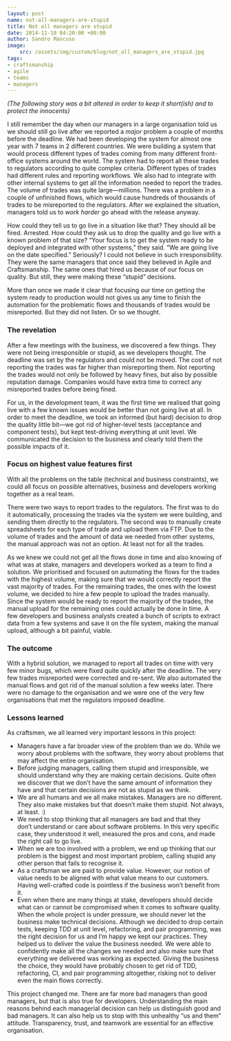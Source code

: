 ```yaml
---
layout: post
name: not-all-managers-are-stupid
title: Not all managers are stupid
date: 2014-11-10 04:20:00 +00:00
author: Sandro Mancuso
image:
    src: /assets/img/custom/blog/not_all_managers_are_stupid.jpg
tags:
- craftsmanship
- agile
- teams
- managers
---
```


_(The following story was a bit altered in order to keep it short(ish) and to protect the innocents)_

I still remember the day when our managers in a large organisation told us we should still go live after we reported a _major_ problem a couple of months before the deadline. We had been developing the system for almost one year with 7 teams in 2 different countries. We were building a system that would process different types of trades coming from many different front-office systems around the world. The system had to report all these trades to regulators according to quite complex criteria. Different types of trades had different rules and reporting workflows. We also had to integrate with other internal systems to get all the information needed to report the trades. The volume of trades was quite large—millions. There was a problem in a couple of unfinished flows, which would cause hundreds of thousands of trades to be misreported to the regulators. After we explained the situation, managers told us to _work harder_ go ahead with the release anyway.

How could they tell us to go live in a situation like that? They should all be fired. Arrested. How could they ask us to drop the quality and go live with a known problem of that size? “Your focus is to get the system ready to be deployed and integrated with other systems,” they said. “We are going live on the date specified.” Seriously? I could not believe in such irresponsibility. They were the same managers that once said they believed in Agile and Craftsmanship. The same ones that hired us because of our focus on quality. But still, they were making these “stupid” decisions. 

More than once we made it clear that focusing our time on getting the system ready to production would not gives us any time to finish the automation for the problematic flows and thousands of trades would be misreported. But they did not listen. Or so we thought.

### The revelation

After a few meetings with the business, we discovered a few things. They were not being irresponsible or stupid, as we developers thought. The deadline was set by the regulators and could not be moved. The cost of not reporting the trades was far higher than misreporting them. Not reporting the trades would not only be followed by heavy fines, but also by possible reputation damage. Companies would have extra time to correct any misreported trades before being fined. 

For us, in the development team, it was the first time we realised that going live with a few known issues would be better than not going live at all. In order to meet the deadline, we took an informed (but hard) decision to drop the quality little bit—we got rid of higher-level tests (acceptance and component tests), but kept test-driving everything at unit level. We communicated the decision to the business and clearly told them the possible impacts of it. 

### Focus on highest value features first

With all the problems on the table (technical and business constraints), we could all focus on possible alternatives, business and developers working together as a real team. 

There were two ways to report trades to the regulators. The first was to do it automatically, processing the trades via the system we were building, and sending them directly to the regulators. The second was to manually create spreadsheets for each type of trade and upload them via FTP. Due to the volume of trades and the amount of data we needed from other systems, the manual approach was not an option. At least not for all the trades.

As we knew we could not get all the flows done in time and also knowing of what was at stake, managers and developers worked as a team to find a solution. We prioritised and focused on automating the flows for the trades with the highest volume, making sure that we would correctly report the vast majority of trades. For the remaining trades, the ones with the lowest volume, we decided to hire a few people to upload the trades manually. Since the system would be ready to report the majority of the trades, the manual upload for the remaining ones could actually be done in time. A few developers and business analysts created a bunch of scripts to extract data from a few systems and save it on the file system, making the manual upload, although a bit painful, viable. 

### The outcome

With a hybrid solution, we managed to report all trades on time with very few minor bugs, which were fixed quite quickly after the deadline. The very few trades misreported were corrected and re-sent. We also automated the manual flows and got rid of the manual solution a few weeks later. There were no damage to the organisation and we were one of the very few organisations that met the regulators imposed deadline.

### Lessons learned

As craftsmen, we all learned very important lessons in this project:

- Managers have a far broader view of the problem than we do. While we worry about problems with the software, they worry about problems that may affect the entire organisation. 
- Before judging managers, calling them stupid and irresponsible, we should understand why they are making certain decisions. Quite often we discover that we don’t have the same amount of information they have and that certain decisions are not as stupid as we think. 
- We are all humans and we all make mistakes. Managers are no different. They also make mistakes but that doesn’t make them stupid. Not always, at least. :)
- We need to stop thinking that all managers are bad and that they don’t understand or care about software problems. In this very specific case, they understood it well, measured the pros and cons, and made the right call to go live.
- When we are too involved with a problem, we end up thinking that our problem is the biggest and most important problem, calling stupid any other person that fails to recognise it.
- As a craftsman we are paid to provide value. However, our notion of value needs to be aligned with what value means to our customers. Having well-crafted code is pointless if the business won’t benefit from it.
- Even when there are many things at stake, developers should decide what can or cannot be compromised when it comes to software quality. When the whole project is under pressure, we should never let the business make technical decisions. Although we decided to drop certain tests, keeping TDD at unit level, refactoring, and pair programming, was the right decision for us and I’m happy we kept our practices. They helped us to deliver the value the business needed. We were able to confidently make all the changes we needed and also make sure that everything we delivered was working as expected. Giving the business the choice, they would have probably chosen to get rid of TDD, refactoring, CI, and pair programming altogether, risking not to deliver even the main flows correctly.

This project changed me. There are far more bad managers than good managers, but that is also true for developers. Understanding the main reasons behind each managerial decision can help us distinguish good and bad managers. It can also help us to stop with this unhealthy “us and them” attitude. Transparency, trust, and teamwork are essential for an effective organisation. 





